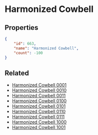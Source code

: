 # Harmonized Cowbell

<no description available>

## Properties

```json
{
    "id": 663,
    "name": "Harmonized Cowbell",
    "count": -100
}
```

## Related

- [Harmonized Cowbell 0001](../items/19557-harmonized-cowbell-0001.md)
- [Harmonized Cowbell 0010](../items/19558-harmonized-cowbell-0010.md)
- [Harmonized Cowbell 0011](../items/19559-harmonized-cowbell-0011.md)
- [Harmonized Cowbell 0100](../items/19560-harmonized-cowbell-0100.md)
- [Harmonized Cowbell 0101](../items/19561-harmonized-cowbell-0101.md)
- [Harmonized Cowbell 0110](../items/19562-harmonized-cowbell-0110.md)
- [Harmonized Cowbell 0111](../items/19563-harmonized-cowbell-0111.md)
- [Harmonized Cowbell 1000](../items/19564-harmonized-cowbell-1000.md)
- [Harmonized Cowbell 1001](../items/19565-harmonized-cowbell-1001.md)

